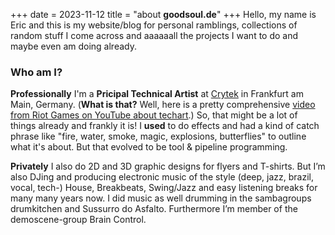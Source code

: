 +++
date = 2023-11-12
title = "about <b>goodsoul.de</b>"
+++
Hello, my name is Eric and this is my website/blog for personal ramblings, collections of random stuff I come across and aaaaaall the projects I want to do and maybe even am doing already.

### Who am I?

**Professionally** I'm a **Pricipal Technical Artist** at [Crytek](https://crytek.com) in Frankfurt am Main, Germany. (**What is that?** Well, here is a pretty comprehensive [video from Riot Games on YouTube about techart](https://youtu.be/kr7XYXMM7-U).) So, that might be a lot of things already and frankly it is! I __used__ to do effects and had a kind of catch phrase like "fire, water, smoke, magic, explosions, butterflies" to outline what it's about. But that evolved to be tool & pipeline programming.

**Privately** I also do 2D and 3D graphic designs for flyers and T-shirts. But I’m also DJing and producing electronic music of the style (deep, jazz, brazil, vocal, tech-) House, Breakbeats, Swing/Jazz and easy listening breaks for many many years now. I did music as well drumming in the sambagroups drumkitchen and Sussurro do Asfalto. Furthermore I’m member of the demoscene-group Brain Control.
